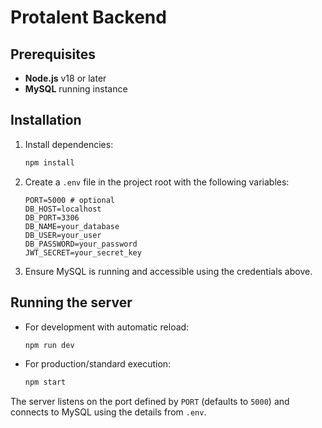 # Protalent Backend

## Prerequisites

- **Node.js** v18 or later
- **MySQL** running instance

## Installation

1. Install dependencies:
   ```bash
   npm install
   ```
2. Create a `.env` file in the project root with the following variables:
   ```env
   PORT=5000 # optional
   DB_HOST=localhost
   DB_PORT=3306
   DB_NAME=your_database
   DB_USER=your_user
   DB_PASSWORD=your_password
   JWT_SECRET=your_secret_key
   ```
3. Ensure MySQL is running and accessible using the credentials above.

## Running the server

- For development with automatic reload:
  ```bash
  npm run dev
  ```
- For production/standard execution:
  ```bash
  npm start
  ```

The server listens on the port defined by `PORT` (defaults to `5000`) and connects to MySQL using the details from `.env`.

